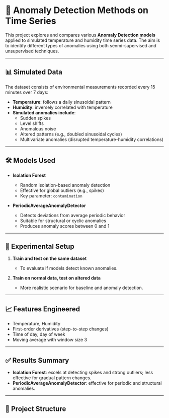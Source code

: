 # 🧠 Anomaly Detection Methods on Time Series

This project explores and compares various **Anomaly Detection models** applied to simulated temperature and humidity time series data. The aim is to identify different types of anomalies using both senmi-supervised and unsupervised techniques.

---

## 📊 Simulated Data

The dataset consists of environmental measurements recorded every 15 minutes over 7 days:

- **Temperature**: follows a daily sinusoidal pattern  
- **Humidity**: inversely correlated with temperature  
- **Simulated anomalies include**:  
  - Sudden spikes  
  - Level shifts  
  - Anomalous noise  
  - Altered patterns (e.g., doubled sinusoidal cycles)  
  - Multivariate anomalies (disrupted temperature-humidity correlations)  

---

## 🛠️ Models Used

- **Isolation Forest**  
  - Random isolation-based anomaly detection  
  - Effective for global outliers (e.g., spikes)  
  - Key parameter: `contamination`

- **PeriodicAverageAnomalyDetector**  
  - Detects deviations from average periodic behavior  
  - Suitable for structural or cyclic anomalies  
  - Produces anomaly scores between 0 and 1  

---

## 🧪 Experimental Setup

1. **Train and test on the same dataset**  
   - To evaluate if models detect known anomalies.

2. **Train on normal data, test on altered data**  
   - More realistic scenario for baseline and anomaly detection.

---

## 📈 Features Engineered

- Temperature, Humidity  
- First-order derivatives (step-to-step changes)  
- Time of day, day of week  
- Moving average with window size 3  

---

## ✅ Results Summary

- **Isolation Forest**: excels at detecting spikes and strong outliers; less effective for gradual pattern changes.  
- **PeriodicAverageAnomalyDetector**: effective for periodic and structural anomalies.  

---

## 📁 Project Structure


